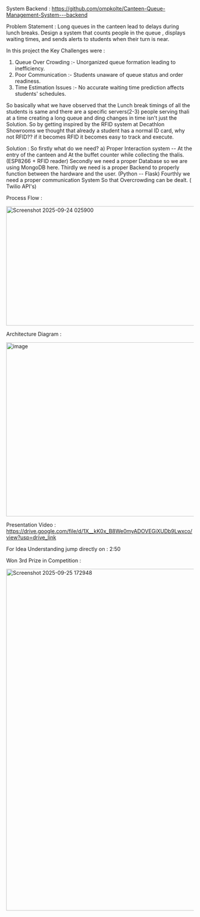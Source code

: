 System Backend : https://github.com/ompkolte/Canteen-Queue-Management-System---backend

Problem Statement :  Long queues in the canteen lead to delays during lunch breaks. Design a system that counts people in the queue , displays waiting times, and sends alerts to students when their turn is near.

In this project the Key Challenges were :
1) Queue Over Crowding :- Unorganized queue formation leading to inefficiency.
2) Poor Communication :- Students unaware of queue status and order readiness.
3) Time Estimation Issues :- No accurate waiting time prediction affects students' schedules.

So basically what we have observed that the Lunch break timings of all the students is same and there are a specific servers(2-3) people serving thali at a time creating a long queue and ding changes in time isn't just the Solution. So by getting inspired by the RFID system at Decathlon Showrooms we thought that already a student has a normal ID card, why not RFID?? if it becomes RFID it becomes easy to track and execute.

Solution : So firstly what do we need? a) Proper Interaction system -- At the entry of the canteen and At the buffet counter while collecting the thalis. (ESP8266 + RFID reader)
                Secondly we need a proper Database so we are using MongoDB here. 
                Thirdly we need is a proper Backend to properly function between the hardware and the user. (Python -- Flask)
                Fourthly we need a proper communication System So that Overcrowding can be dealt. ( Twilio API's)

Process Flow : 

<img width="1361" height="321" alt="Screenshot 2025-09-24 025900" src="https://github.com/user-attachments/assets/b0f1cfe5-f2d7-4267-8285-3010cc1927bc" />


Architecture Diagram : 


<img width="842" height="468" alt="image" src="https://github.com/user-attachments/assets/1a666d2b-ac24-4def-860f-dda40bde61f4" />




Presentation Video : 
https://drive.google.com/file/d/1X__kK0x_B8We0myADOVEGiXUDb9Lwxco/view?usp=drive_link


For Idea Understanding jump directly on : 2:50 


Won 3rd Prize in Competition : 

<img width="1296" height="919" alt="Screenshot 2025-09-25 172948" src="https://github.com/user-attachments/assets/210e8e5b-6319-485e-84ab-f59fbd86dec5" />



